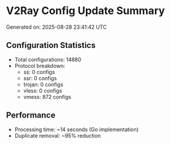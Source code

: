 # V2Ray Config Update Summary
Generated on: 2025-08-28 23:41:42 UTC

## Configuration Statistics
- Total configurations: 14880
- Protocol breakdown:
  - ss: 0 configs
  - ssr: 0 configs
  - trojan: 0 configs
  - vless: 0 configs
  - vmess: 872 configs

## Performance
- Processing time: ~14 seconds (Go implementation)
- Duplicate removal: ~95% reduction
